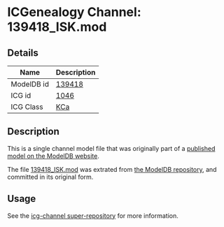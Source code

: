 # ICGenealogy Channel: 139418\_ISK.mod

## Details

Name | Description
---- | -----------
ModelDB id | [139418](http://senselab.med.yale.edu/ModelDB/ShowModel.cshtml?model=139418)
ICG id | [1046](http://icg.neurotheory.ox.ac.uk/channels/5/1046)
ICG Class | [KCa](http://icg.neurotheory.ox.ac.uk/channels/5)

## Description

This is a single channel model file that was originally part of a [published model on the ModelDB website](http://senselab.med.yale.edu/mModelDB/ShowModel.cshtml?model=139418).

The file [139418\_ISK.mod](139418_ISK.mod) was extrated from [the ModelDB repository](http://senselab.med.yale.edu/ModelDB/ShowModel.cshtml?model=139418), and committed in its original form.

## Usage

See the [icg-channel super-repository](https://github.com/icgenealogy/icg-channels) for more information.